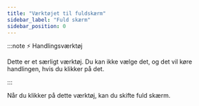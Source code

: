 ```yaml
---
title: "Værktøjet til fuldskærm"
sidebar_label: "Fuld skærm"
sidebar_position: 0
---
```


:::note ⚡ Handlingsværktøj

Dette er et særligt værktøj. Du kan ikke vælge det, og det vil køre handlingen, hvis du klikker på det.

:::

Når du klikker på dette værktøj, kan du skifte fuld skærm.
